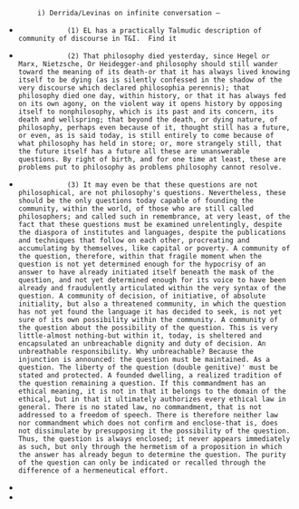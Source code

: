             i) Derrida/Levinas on infinite conversation – 
*                 (1) EL has a practically Talmudic description of community of discourse in T&I.  Find it
*                 (2) That philosophy died yesterday, since Hegel or Marx, Nietzsche, Or Heidegger-and philosophy should still wander toward the meaning of its death-or that it has always lived knowing itself to be dying (as is silently confessed in the shadow of the very discourse which declared philosophia perennis); that philosophy died one day, within history, or that it has always fed on its own agony, on the violent way it opens history by opposing itself to nonphilosophy, which is its past and its concern, its death and wellspring; that beyond the death, or dying nature, of philosophy, perhaps even because of it, thought still has a future, or even, as is said today, is still entirely to come because of what philosophy has held in store; or, more strangely still, that the future itself has a future all these are unanswerable questions. By right of birth, and for one time at least, these are problems put to philosophy as problems philosophy cannot resolve.
*                 (3) It may even be that these questions are not philosophical, are not philosophy's questions. Nevertheless, these should be the only questions today capable of founding the community, within the world, of those who are still called philosophers; and called such in remembrance, at very least, of the fact that these questions must be examined unrelentingly, despite the diaspora of institutes and languages, despite the publications and techniques that follow on each other, procreating and accumulating by themselves, like capital or poverty. A community of the question, therefore, within that fragile moment when the question is not yet determined enough for the hypocrisy of an answer to have already initiated itself beneath the mask of the question, and not yet determined enough for its voice to have been already and fraudulently articulated within the very syntax of the question. A community of decision, of initiative, of absolute initiality, but also a threatened community, in which the question has not yet found the language it has decided to seek, is not yet sure of its own possibility within the community. A community of the question about the possibility of the question. This is very little-almost nothing-but within it, today, is sheltered and encapsulated an unbreachable dignity and duty of decision. An unbreathable responsibility. Why unbreachable? Because the  injunction is announced: the question must be maintained. As a question. The liberty of the question (double genitive)' must be stated and protected. A founded dwelling, a realized tradition of the question remaining a question. If this commandment has an ethical meaning, it is not in that it belongs to the domain of the ethical, but in that it ultimately authorizes every ethical law in general. There is no stated law, no commandment, that is not addressed to a freedom of speech. There is therefore neither law nor commandment which does not confirm and enclose-that is, does not dissimulate by presupposing it the possibility of the question. Thus, the question is always enclosed; it never appears immediately as such, but only through the hermetism of a proposition in which the answer has already begun to determine the question. The purity of the question can only be indicated or recalled through the difference of a hermeneutical effort.
* 
* 